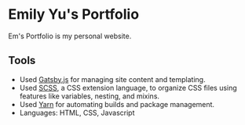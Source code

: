 # Emily Yu's Portfolio
Em's Portfolio is my personal website.

## Tools
- Used [Gatsby.js][gatsby] for managing site content and templating.
- Used [SCSS][sass], a CSS extension language, to organize CSS files using features like variables, nesting, and mixins.
- Used [Yarn][yarn] for automating builds and package management.
- Languages: HTML, CSS, Javascript

[sass]: https://sass-lang.com/
[gatsby]: https://www.gatsbyjs.com/
[yarn]: https://yarnpkg.com/
